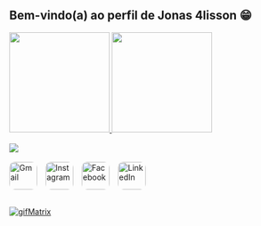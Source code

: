 ## Bem-vindo(a) ao perfil de Jonas 4lisson 😁

 <div>
   <a href="https://github.com/Jonas4lisson">
    <img height="180em" src="https://github-readme-stats.vercel.app/api?username=Jonas4lisson&show_icons=true&theme=tokyonight&include_all_commits=true&count_private=true"/>
    <img height="180em" src="https://github-readme-stats.vercel.app/api/top-langs/?username=Jonas4lisson&layout=compact&langs_count=6&theme=tokyonight"/>
   </a>
</div>
<br>
<div style="display: inline_block">
  <a href="https://github.com/Jonas4lisson"> <img src="https://skillicons.dev/icons?i=html,css,js,nodejs,ts,php,react,git,bootstrap,figma,mysql,postman"/> </a>
</div>
<br>
 <!-- Seção de Botões -->
<div style="
    display: flex; 
    gap: 15px; 
    align-items: center; 
    flex-wrap: wrap;
">

  <!-- Gmail -->
  <a href="mailto:jonasalissonnascimento@gmail.com" target="_blank">
    <img src="https://img.shields.io/badge/-Gmail-D14836?style=for-the-badge&logo=gmail&logoColor=white" 
         style="height: 50px; border-radius: 10px;" alt="Gmail">
  </a>

  <!-- Instagram -->
  <a href="https://instagram.com/Jonas4lisson.dev" target="_blank">
    <img src="https://img.shields.io/badge/-Instagram-E4405F?style=for-the-badge&logo=instagram&logoColor=white" 
         style="height: 50px; border-radius: 10px;" alt="Instagram">
  </a>

  <!-- Facebook -->
  <a href="https://www.facebook.com/profile.php?id=100094573015640" target="_blank">
    <img src="https://img.shields.io/badge/-Facebook-0866FF?style=for-the-badge&logo=facebook&logoColor=white" 
         style="height: 50px; border-radius: 10px;" alt="Facebook">
  </a>

  <!-- LinkedIn -->
  <a href="https://www.linkedin.com/in/jonas-alisson-dev-design/" target="_blank">
    <img src="https://img.shields.io/badge/-LinkedIn-0077B5?style=for-the-badge&logo=linkedin&logoColor=white" 
         style="height: 50px; border-radius: 10px;" alt="LinkedIn">
  </a>

</div>
<br>

<a href="https://github.com/Jonas4lisson"> ![gifMatrix](https://github.com/user-attachments/assets/af12d055-6d99-47e0-ba75-cbc640dd0fe0) </a>
